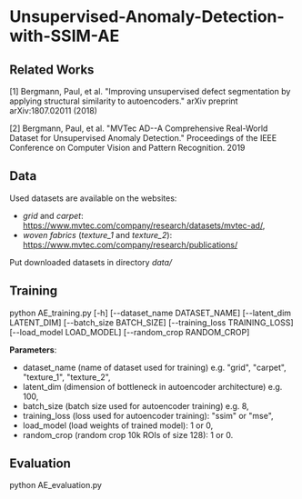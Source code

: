 # Unsupervised-Anomaly-Detection-with-SSIM-AE

## Related Works

[1] Bergmann, Paul, et al. "Improving unsupervised defect segmentation by applying structural similarity to autoencoders." arXiv preprint arXiv:1807.02011 (2018)

[2] Bergmann, Paul, et al. "MVTec AD--A Comprehensive Real-World Dataset for Unsupervised Anomaly Detection." Proceedings of the IEEE Conference on Computer Vision and Pattern Recognition. 2019

## Data

Used datasets are available on the websites:
- *grid* and *carpet*: https://www.mvtec.com/company/research/datasets/mvtec-ad/,
- *woven fabrics* (*texture_1* and *texture_2*): https://www.mvtec.com/company/research/publications/

Put downloaded datasets in directory *data/*

## Training

python AE_training.py 
[-h] [--dataset_name DATASET_NAME] [--latent_dim LATENT_DIM]
[--batch_size BATCH_SIZE] [--training_loss TRAINING_LOSS]
[--load_model LOAD_MODEL] [--random_crop RANDOM_CROP]

**Parameters**:
- dataset_name (name of dataset used for training) e.g. "grid", "carpet", "texture_1", "texture_2",
- latent_dim (dimension of bottleneck in autoencoder architecture) e.g. 100,
- batch_size (batch size used for autoencoder training) e.g. 8,
- training_loss (loss used for autoencoder training): "ssim" or "mse",
- load_model (load weights of trained model): 1 or 0,
- random_crop (random crop 10k ROIs of size 128): 1 or 0.

## Evaluation

python AE_evaluation.py
